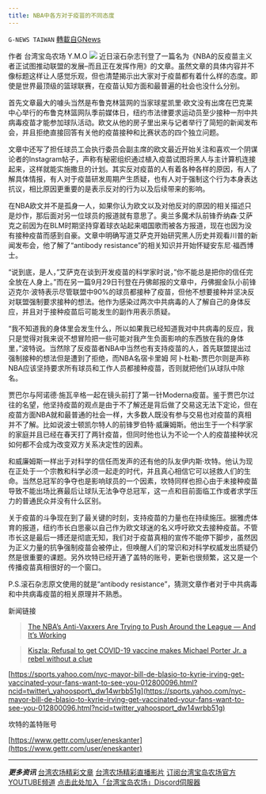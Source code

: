 ```yaml
---
title: NBA中各方对于疫苗的不同态度
---
```

`G-NEWS TAIWAN` [轉載自GNews](https://gnews.org/zh-hans/1564306/)

作者 台湾宝岛农场 Y.M.O
![](https://assets.gnews.org/wp-content/uploads/2021/09/My-Post-5.jpg)
近日滚石杂志刊登了一篇名为《NBA的反疫苗主义者正试图推动联盟的发展–而且正在发挥作用》的文章。虽然文章的具体内容并不像标题这样让人感觉乐观，但也清楚揭示出大家对于疫苗都有着什么样的态度。即使是世界最顶级的篮球联赛，在疫苗认知方面和最普遍的社会也没什么分别。

首先文章最大的噱头当然是布鲁克林篮网的当家球星凯里·欧文没有出席在巴克莱中心举行的布鲁克林篮网队季前媒体日，纽约市法律要求运动员至少接种一剂中共病毒疫苗才能参加球队活动。欧文从他的房子里出来与记者举行了简短的新闻发布会，并且拒绝直接回答有关他的疫苗接种和比赛状态的四个独立问题。

文章中还写了担任球员工会执行委员会副主席的欧文最近开始关注和喜欢一个阴谋论者的Instagram帖子，声称有秘密组织通过植入疫苗试图将黑人与主计算机连接起来，这样就能实施撒旦的计划。其实反对疫苗的人有着各种各样的原因，有人了解具体情报，有人对于疫苗研发周期产生质疑，也有人对于强制这个行为本身表达抗议，相比原因更重要的是表示反对的行为以及后续带来的影响。

在NBA欧文并不是孤身一人，如果你认为欧文以及对他反对的原因的相关描述只是炒作，那后面对另一位球员的报道就有意思了。奥兰多魔术队前锋乔纳森·艾萨克之前因为在BLM时期坚持穿着球衣站起来唱国歌而被各方报道，现在也因为没有接种疫苗而感到自豪。文章中明确写道艾萨克开始研究黑人历史并观看川普的新闻发布会，他了解了“antibody resistance”的相关知识并开始怀疑安东尼·福西博士。

“说到底，是人，”艾萨克在谈到开发疫苗的科学家时说，”你不能总是把你的信任完全放在人身上。”而在另一篇9月29日刊登在丹佛邮报的文章中，丹佛掘金队小前锋迈克尔·波特表示尽管联盟中90%的球员都接种了疫苗，但他不想要接种并坚决反对联盟强制要求接种的想法。他作为感染过两次中共病毒的人了解自己的身体反应，并且对于接种疫苗后可能发生的副作用表示质疑。

“我不知道我的身体里会发生什么，所以如果我已经知道我对中共病毒的反应，我只是觉得对我来说不想冒险把一些可能对我产生负面影响的东西放在我的身体里，”波特说。当然除了反疫苗者NBA中当然也有支持疫苗的人，首先联盟提出过强制接种的想法但是遭到了拒绝，而NBA名宿卡里姆 阿卜杜勒-贾巴尔则是声称NBA应该坚持要求所有球员和工作人员都接种疫苗，否则就把他们从球队中除名。

贾巴尔与阿诺德·施瓦辛格一起在镜头前打了第一针Moderna疫苗。鉴于贾巴尔过往的名望，他坚持疫苗的观点是由于不了解还是背后做了交易这无法下定论，但在疫苗方面NBA就和最普通的社会一样，大多数人既没有参与交易也对疫苗的真相并不了解。比如说波士顿凯尔特人的前锋罗伯特·威廉姆斯。他出生于一个科学家的家庭并且已经在春天打了两针疫苗，但同时他也认为不论一个人的疫苗接种状况如何都不会成为改变双方关系决定性的因素。

和威廉姆斯一样出于对科学的信任而发声的还有他的队友伊内斯·坎特。他认为现在正处于一个宗教和科学必须一起走的时代，并且真心相信它可以拯救人们的生命。当然总冠军的争夺也是影响球员的一个因素，坎特同样也担心由于未接种疫苗导致不能出场比赛最后让球队无法争夺总冠军，这一点和目前面临工作或者求学压力的普通民众并没有什么区别。

关于疫苗的斗争现在到了最关键的时刻，支持疫苗的力量也在持续施压。据雅虎体育的报道，纽约市长白思豪以自己作为欧文球迷的名义呼吁欧文去接种疫苗。不管市长这是最后一搏还是彻底无知，我们对于疫苗真相的宣传不能停下脚步，虽然因为正义力量的抗争强制疫苗会被停止，但唤醒人们的常识和对科学权威发出质疑仍然是很重要的课题。另外坎特已经开通了盖特的账号，更新也很频繁，这又是一个传播疫苗真相很好的一个窗口。

P.S.滚石杂志原文使用的就是“antibody resistance”，猜测文章作者对于中共病毒和中共病毒疫苗的相关原理并不熟悉。

新闻链接




> [The NBA’s Anti-Vaxxers Are Trying to Push Around the League — And It’s Working](https://www.rollingstone.com/culture/culture-features/nba-anti-vaxxers-covid-1231988/)




> [Kiszla: Refusal to get COVID-19 vaccine makes Michael Porter Jr. a rebel without a clue](https://www.denverpost.com/2021/09/29/michael-porter-jr-nba-vaccine-refusal/)



[https://sports.yahoo.com/nyc-mayor-bill-de-blasio-to-kyrie-irving-get-vaccinated-your-fans-want-to-see-you-012800096.html?ncid=twitter\_yahoosport\_dw14wrbb51g](https://sports.yahoo.com/nyc-mayor-bill-de-blasio-to-kyrie-irving-get-vaccinated-your-fans-want-to-see-you-012800096.html?ncid=twitter_yahoosport_dw14wrbb51g)

坎特的盖特账号

[https://www.gettr.com/user/eneskanter](https://www.gettr.com/user/eneskanter)

* * *

***更多资讯***
[台湾农场精彩文章](https://gnews.org/zh-hant/author/taiwangnews/)
[台湾农场精彩直播影片](https://gtv.org/user/5f60d588245d3c0579acdbec)
[订阅台湾宝岛农场官方YOUTUBE频道](https://www.youtube.com/channel/UCXlInG8cGCHSN5y54zcgoOw/videos)
[点击此处加入「台湾宝岛农场」Discord伺服器](https://discord.gg/zE5xTQzArt)
